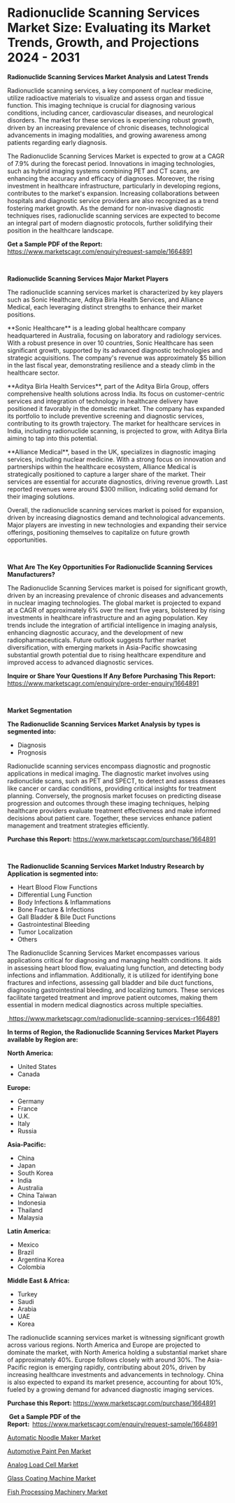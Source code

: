 <p><h1>Radionuclide Scanning Services Market Size: Evaluating its Market Trends, Growth, and Projections 2024 - 2031</h1></p><p><strong>Radionuclide Scanning Services Market Analysis and Latest Trends</strong></p>
<p><p>Radionuclide scanning services, a key component of nuclear medicine, utilize radioactive materials to visualize and assess organ and tissue function. This imaging technique is crucial for diagnosing various conditions, including cancer, cardiovascular diseases, and neurological disorders. The market for these services is experiencing robust growth, driven by an increasing prevalence of chronic diseases, technological advancements in imaging modalities, and growing awareness among patients regarding early diagnosis.</p><p>The Radionuclide Scanning Services Market is expected to grow at a CAGR of 7.9% during the forecast period. Innovations in imaging technologies, such as hybrid imaging systems combining PET and CT scans, are enhancing the accuracy and efficacy of diagnoses. Moreover, the rising investment in healthcare infrastructure, particularly in developing regions, contributes to the market's expansion. Increasing collaborations between hospitals and diagnostic service providers are also recognized as a trend fostering market growth. As the demand for non-invasive diagnostic techniques rises, radionuclide scanning services are expected to become an integral part of modern diagnostic protocols, further solidifying their position in the healthcare landscape.</p></p>
<p><strong>Get a Sample PDF of the Report:&nbsp;</strong> <a href="https://www.marketscagr.com/enquiry/request-sample/1664891?utm_campaign=1171&utm_medium=2&utm_source=Github&utm_content=ia&utm_term=29092024&utm_id=radionuclide-scanning-services">https://www.marketscagr.com/enquiry/request-sample/1664891</a></p>
<p>&nbsp;</p>
<p><strong>Radionuclide Scanning Services Major Market Players</strong></p>
<p><p>The radionuclide scanning services market is characterized by key players such as Sonic Healthcare, Aditya Birla Health Services, and Alliance Medical, each leveraging distinct strengths to enhance their market positions.</p><p>**Sonic Healthcare** is a leading global healthcare company headquartered in Australia, focusing on laboratory and radiology services. With a robust presence in over 10 countries, Sonic Healthcare has seen significant growth, supported by its advanced diagnostic technologies and strategic acquisitions. The company's revenue was approximately $5 billion in the last fiscal year, demonstrating resilience and a steady climb in the healthcare sector.</p><p>**Aditya Birla Health Services**, part of the Aditya Birla Group, offers comprehensive health solutions across India. Its focus on customer-centric services and integration of technology in healthcare delivery have positioned it favorably in the domestic market. The company has expanded its portfolio to include preventive screening and diagnostic services, contributing to its growth trajectory. The market for healthcare services in India, including radionuclide scanning, is projected to grow, with Aditya Birla aiming to tap into this potential.</p><p>**Alliance Medical**, based in the UK, specializes in diagnostic imaging services, including nuclear medicine. With a strong focus on innovation and partnerships within the healthcare ecosystem, Alliance Medical is strategically positioned to capture a larger share of the market. Their services are essential for accurate diagnostics, driving revenue growth. Last reported revenues were around $300 million, indicating solid demand for their imaging solutions.</p><p>Overall, the radionuclide scanning services market is poised for expansion, driven by increasing diagnostics demand and technological advancements. Major players are investing in new technologies and expanding their service offerings, positioning themselves to capitalize on future growth opportunities.</p></p>
<p>&nbsp;</p>
<p><strong>What Are The Key Opportunities For Radionuclide Scanning Services Manufacturers?</strong></p>
<p><p>The Radionuclide Scanning Services market is poised for significant growth, driven by an increasing prevalence of chronic diseases and advancements in nuclear imaging technologies. The global market is projected to expand at a CAGR of approximately 6% over the next five years, bolstered by rising investments in healthcare infrastructure and an aging population. Key trends include the integration of artificial intelligence in imaging analysis, enhancing diagnostic accuracy, and the development of new radiopharmaceuticals. Future outlook suggests further market diversification, with emerging markets in Asia-Pacific showcasing substantial growth potential due to rising healthcare expenditure and improved access to advanced diagnostic services.</p></p>
<p><strong>Inquire or Share Your Questions If Any Before Purchasing This Report:</strong> <a href="https://www.marketscagr.com/enquiry/pre-order-enquiry/1664891?utm_campaign=1171&utm_medium=2&utm_source=Github&utm_content=ia&utm_term=29092024&utm_id=radionuclide-scanning-services">https://www.marketscagr.com/enquiry/pre-order-enquiry/1664891</a></p>
<p>&nbsp;</p>
<p><strong>Market Segmentation</strong></p>
<p><strong>The Radionuclide Scanning Services Market Analysis by types is segmented into:</strong></p>
<p><ul><li>Diagnosis</li><li>Prognosis</li></ul></p>
<p><p>Radionuclide scanning services encompass diagnostic and prognostic applications in medical imaging. The diagnostic market involves using radionuclide scans, such as PET and SPECT, to detect and assess diseases like cancer or cardiac conditions, providing critical insights for treatment planning. Conversely, the prognosis market focuses on predicting disease progression and outcomes through these imaging techniques, helping healthcare providers evaluate treatment effectiveness and make informed decisions about patient care. Together, these services enhance patient management and treatment strategies efficiently.</p></p>
<p><strong>Purchase this Report:&nbsp;</strong><a href="https://www.marketscagr.com/purchase/1664891?utm_campaign=1171&utm_medium=2&utm_source=Github&utm_content=ia&utm_term=29092024&utm_id=radionuclide-scanning-services">https://www.marketscagr.com/purchase/1664891</a></p>
<p>&nbsp;</p>
<p><strong>The Radionuclide Scanning Services Market Industry Research by Application is segmented into:</strong></p>
<p><ul><li>Heart Blood Flow Functions</li><li>Differential Lung Function</li><li>Body Infections & Inflammations</li><li>Bone Fracture & Infections</li><li>Gall Bladder & Bile Duct Functions</li><li>Gastrointestinal Bleeding</li><li>Tumor Localization</li><li>Others</li></ul></p>
<p><p>The Radionuclide Scanning Services Market encompasses various applications critical for diagnosing and managing health conditions. It aids in assessing heart blood flow, evaluating lung function, and detecting body infections and inflammation. Additionally, it is utilized for identifying bone fractures and infections, assessing gall bladder and bile duct functions, diagnosing gastrointestinal bleeding, and localizing tumors. These services facilitate targeted treatment and improve patient outcomes, making them essential in modern medical diagnostics across multiple specialties.</p></p>
<p><a href="https://www.marketscagr.com/radionuclide-scanning-services-r1664891?utm_campaign=1171&utm_medium=2&utm_source=Github&utm_content=ia&utm_term=29092024&utm_id=radionuclide-scanning-services">&nbsp;https://www.marketscagr.com/radionuclide-scanning-services-r1664891</a></p>
<p><strong>In terms of Region, the Radionuclide Scanning Services Market Players available by Region are:</strong></p>
<p>
    <p> <strong> North America: </strong>
        <ul>
            <li>United States</li>
            <li>Canada</li>
        </ul>
        </p> 
    <p> <strong> Europe: </strong>
        <ul>
            <li>Germany</li>
            <li>France</li>
            <li>U.K.</li>
            <li>Italy</li>
            <li>Russia</li>
        </ul>
        </p> 
    <p> <strong> Asia-Pacific: </strong>
        <ul>
            <li>China</li>
            <li>Japan</li>
            <li>South Korea</li>
            <li>India</li>
            <li>Australia</li>
            <li>China Taiwan</li>
            <li>Indonesia</li>
            <li>Thailand</li>
            <li>Malaysia</li>
        </ul>
        </p> 
    <p> <strong> Latin America: </strong>
        <ul>
            <li>Mexico</li>
            <li>Brazil</li>
            <li>Argentina Korea</li>
            <li>Colombia</li>
        </ul>
        </p> 
    <p> <strong> Middle East & Africa: </strong>
        <ul>
            <li>Turkey</li>
            <li>Saudi</li>
            <li>Arabia</li>
            <li>UAE</li>
            <li>Korea</li>
        </ul>
    </p>
    </p>
<p><p>The radionuclide scanning services market is witnessing significant growth across various regions. North America and Europe are projected to dominate the market, with North America holding a substantial market share of approximately 40%. Europe follows closely with around 30%. The Asia-Pacific region is emerging rapidly, contributing about 20%, driven by increasing healthcare investments and advancements in technology. China is also expected to expand its market presence, accounting for about 10%, fueled by a growing demand for advanced diagnostic imaging services.</p></p>
<p><strong>Purchase this Report: </strong><a href="https://www.marketscagr.com/purchase/1664891?utm_campaign=1171&utm_medium=2&utm_source=Github&utm_content=ia&utm_term=29092024&utm_id=radionuclide-scanning-services">https://www.marketscagr.com/purchase/1664891</a></p>
<p>&nbsp;<strong>Get a Sample PDF of the Report:&nbsp;&nbsp;</strong><a href="https://www.marketscagr.com/enquiry/request-sample/1664891?utm_campaign=1171&utm_medium=2&utm_source=Github&utm_content=ia&utm_term=29092024&utm_id=radionuclide-scanning-services">https://www.marketscagr.com/enquiry/request-sample/1664891</a></p>
<p><strong></strong></p>
<p><p><a href="https://www.linkedin.com/pulse/unveiling-market-trends-global-automatic-noodle-maker-growth-eitre?utm_campaign=1171&utm_medium=2&utm_source=Github&utm_content=ia&utm_term=29092024&utm_id=radionuclide-scanning-services">Automatic Noodle Maker Market</a></p><p><a href="https://www.linkedin.com/pulse/automotive-paint-pen-market-share-size-trends-industry-analysis-akcse?utm_campaign=1171&utm_medium=2&utm_source=Github&utm_content=ia&utm_term=29092024&utm_id=radionuclide-scanning-services">Automotive Paint Pen Market</a></p><p><a href="https://issuu.com/reportprime-2/docs/analog-load-cell-market-size-2030.p_c05bea7d96f557?utm_campaign=1171&utm_medium=2&utm_source=Github&utm_content=ia&utm_term=29092024&utm_id=radionuclide-scanning-services">Analog Load Cell Market</a></p><p><a href="https://www.linkedin.com/pulse/strategic-market-insights-navigating-global-glass-coating-machine-6mwoe?utm_campaign=1171&utm_medium=2&utm_source=Github&utm_content=ia&utm_term=29092024&utm_id=radionuclide-scanning-services">Glass Coating Machine Market</a></p><p><a href="https://issuu.com/reportprime-2/docs/fish-processing-machinery-market-si_98c09630854b2f?utm_campaign=1171&utm_medium=2&utm_source=Github&utm_content=ia&utm_term=29092024&utm_id=radionuclide-scanning-services">Fish Processing Machinery Market</a></p></p>